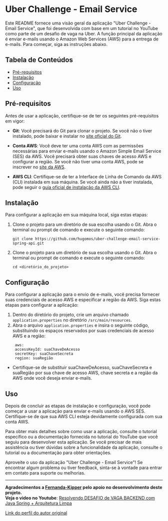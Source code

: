 # Uber Challenge - Email Service

Este README fornece uma visão geral da aplicação "Uber Challenge - Email Service", que foi desenvolvida com base em um tutorial no YouTube como parte de um desafio de vaga na Uber. A função principal da aplicação é enviar e-mails usando o Amazon Web Services (AWS) para a entrega de e-mails. Para começar, siga as instruções abaixo.

## Tabela de Conteúdos
- [Pré-requisitos](#pré-requisitos)
- [Instalação](#instalação)
- [Configuração](#configuração)
- [Uso](#uso)

## Pré-requisitos

Antes de usar a aplicação, certifique-se de ter os seguintes pré-requisitos em vigor:

- **Git**: Você precisará do Git para clonar o projeto. Se você não o tiver instalado, pode baixar e instalar no [site oficial do Git](https://git-scm.com/).

- **Conta AWS**: Você deve ter uma conta AWS com as permissões necessárias para enviar e-mails usando o Amazon Simple Email Service (SES) da AWS. Você precisará obter suas chaves de acesso AWS e configurar a região. Se você não tiver uma conta AWS, pode se inscrever no [site da AWS](https://aws.amazon.com/).

- **AWS CLI**: Certifique-se de ter a Interface de Linha de Comando da AWS (CLI) instalada em sua máquina. Se você ainda não a tiver instalada, pode seguir o [guia oficial de instalação da AWS CLI](https://docs.aws.amazon.com/pt_br/cli/latest/userguide/getting-started-install.html).

## Instalação

Para configurar a aplicação em sua máquina local, siga estas etapas:

1. Clone o projeto para um diretório de sua escolha usando o Git. Abra o terminal ou prompt de comando e execute o seguinte comando:

   ```shell
   git clone https://github.com/hugomos/uber-challenge-email-service-spring-api.git

2. Clone o projeto para um diretório de sua escolha usando o Git. Abra o terminal ou prompt de comando e execute o seguinte comando:

   ```shell
   cd <diretório_do_projeto>
   
## Configuração

Para configurar a aplicação para o envio de e-mails, você precisa fornecer suas credenciais de acesso AWS e especificar a região da AWS. Siga estas etapas para configurar a aplicação:

1. Dentro do diretório do projeto, crie um arquivo chamado `application.properties` no diretório `/src/main/resources`.
2. Abra o arquivo `application.properties` e insira o seguinte código, substituindo os espaços reservados por suas credenciais de acesso AWS e a região:
   ```shell
    aws:
    accessKeyId: suaChaveDeAcesso
    secretKey: suaChaveSecreta
    region: suaRegião

  * Certifique-se de substituir suaChaveDeAcesso, suaChaveSecreta e suaRegião por sua chave de acesso AWS, chave secreta e a região da AWS onde você deseja enviar e-mails.

## Uso

Depois de concluir as etapas de instalação e configuração, você pode começar a usar a aplicação para enviar e-mails usando o AWS SES. Certifique-se de que sua AWS CLI esteja devidamente configurada com sua conta AWS.

Para obter mais detalhes sobre como usar a aplicação, consulte o tutorial específico ou a documentação fornecida no tutorial do YouTube que você seguiu para desenvolver esta aplicação. Se você precisar de mais assistência ou tiver dúvidas sobre a funcionalidade da aplicação, consulte o tutorial ou a documentação para obter orientações.

Aproveite o uso da aplicação "Uber Challenge - Email Service"! Se encontrar algum problema ou tiver feedback, sinta-se à vontade para entrar em contato para suporte ou melhorias.

---

**Agradecimentos a [Fernanda-Kipper](https://github.com/Fernanda-Kipper) pelo apoio no desenvolvimento deste projeto.**  
**Veja o video no Youtube**: [Resolvendo DESAFIO de VAGA BACKEND com Java Spring + Arquitetura Limpa](https://www.youtube.com/watch?v=eFgeO9M9lLw)

[Link do perfil do autor original](https://www.linkedin.com/in/hugomos/)